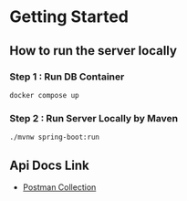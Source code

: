 # Getting Started

## How to run the server locally

### Step 1 : Run DB Container
```shell
docker compose up
```

### Step 2 : Run Server Locally by Maven
```shell
./mvnw spring-boot:run
```

## Api Docs Link
* [Postman Collection](https://documenter.getpostman.com/view/20270549/2s9Y5SXRnc)